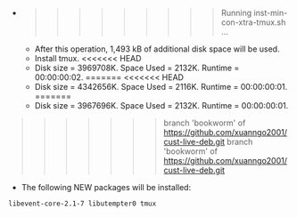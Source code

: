 * >>>>>>>>> Running inst-min-con-xtra-tmux.sh ...
  * After this operation, 1,493 kB of additional disk space will be used.
  * Install tmux.
<<<<<<< HEAD
  * Disk size = 3969708K. Space Used = 2132K. Runtime = 00:00:00:02.
=======
<<<<<<< HEAD
  * Disk size = 4342656K. Space Used = 2116K. Runtime = 00:00:00:01.
=======
  * Disk size = 3967696K. Space Used = 2132K. Runtime = 00:00:00:01.
>>>>>>> branch 'bookworm' of https://github.com/xuanngo2001/cust-live-deb.git
>>>>>>> branch 'bookworm' of https://github.com/xuanngo2001/cust-live-deb.git
  * The following NEW packages will be installed:
  ```bash
libevent-core-2.1-7 libutempter0 tmux
  ```

